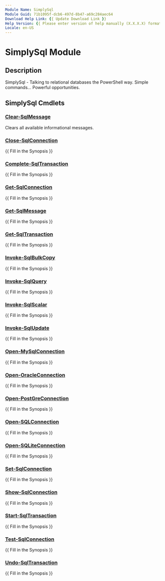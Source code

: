 ```yaml
---
Module Name: SimplySql
Module Guid: 71b1095f-dcb6-497d-8b47-a69c284aec64
Download Help Link: {{ Update Download Link }}
Help Version: {{ Please enter version of help manually (X.X.X.X) format }}
Locale: en-US
---
```


# SimplySql Module
## Description
SimplySql - Talking to relational databases the PowerShell way.   Simple commands... Powerful opportunities.

## SimplySql Cmdlets
### [Clear-SqlMessage](Clear-SqlMessage.md)
Clears all available informational messages.

### [Close-SqlConnection](Close-SqlConnection.md)
{{ Fill in the Synopsis }}

### [Complete-SqlTransaction](Complete-SqlTransaction.md)
{{ Fill in the Synopsis }}

### [Get-SqlConnection](Get-SqlConnection.md)
{{ Fill in the Synopsis }}

### [Get-SqlMessage](Get-SqlMessage.md)
{{ Fill in the Synopsis }}

### [Get-SqlTransaction](Get-SqlTransaction.md)
{{ Fill in the Synopsis }}

### [Invoke-SqlBulkCopy](Invoke-SqlBulkCopy.md)
{{ Fill in the Synopsis }}

### [Invoke-SqlQuery](Invoke-SqlQuery.md)
{{ Fill in the Synopsis }}

### [Invoke-SqlScalar](Invoke-SqlScalar.md)
{{ Fill in the Synopsis }}

### [Invoke-SqlUpdate](Invoke-SqlUpdate.md)
{{ Fill in the Synopsis }}

### [Open-MySqlConnection](Open-MySqlConnection.md)
{{ Fill in the Synopsis }}

### [Open-OracleConnection](Open-OracleConnection.md)
{{ Fill in the Synopsis }}

### [Open-PostGreConnection](Open-PostGreConnection.md)
{{ Fill in the Synopsis }}

### [Open-SQLConnection](Open-SQLConnection.md)
{{ Fill in the Synopsis }}

### [Open-SQLiteConnection](Open-SQLiteConnection.md)
{{ Fill in the Synopsis }}

### [Set-SqlConnection](Set-SqlConnection.md)
{{ Fill in the Synopsis }}

### [Show-SqlConnection](Show-SqlConnection.md)
{{ Fill in the Synopsis }}

### [Start-SqlTransaction](Start-SqlTransaction.md)
{{ Fill in the Synopsis }}

### [Test-SqlConnection](Test-SqlConnection.md)
{{ Fill in the Synopsis }}

### [Undo-SqlTransaction](Undo-SqlTransaction.md)
{{ Fill in the Synopsis }}


